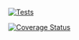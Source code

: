 [![Tests](https://github.com/greenfrontend/task-manager/actions/workflows/main.yml/badge.svg?branch=develop)](https://github.com/greenfrontend/task-manager/actions/workflows/main.yml)

[![Coverage Status](https://coveralls.io/repos/github/greenfrontend/task-manager/badge.svg?branch=master)](https://coveralls.io/github/greenfrontend/task-manager?branch=develop)

